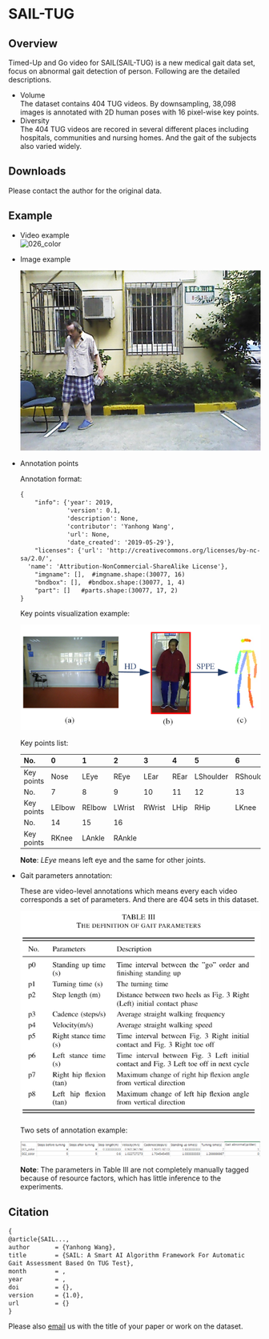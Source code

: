 # SAIL-TUG

## Overview
Timed-Up and Go video for SAIL(SAIL-TUG) is a new medical gait data set, focus on abnormal gait detection of person. Following are the detailed descriptions.

* Volume  
The dataset contains 404 TUG videos. By downsampling, 38,098 images is annotated with 2D human poses with 16 pixel-wise key points.  
* Diversity  
The 404 TUG videos are recored in several different places including hospitals, communities and nursing homes. And the gait of the subjects also varied widely.

## Downloads
Please contact the author for the original data.

## Example
* Video example  
  ![026_color](https://github.com/hellboywyh/SAIL-TUG/blob/main/examples/026_color.gif)

* Image example  

  ![026_color-414](https://github.com/hellboywyh/SAIL-TUG/blob/main/examples/026_color-414.jpg)

* Annotation points

  Annotation format:

  ```
  {
      "info": {'year': 2019,
               'version': 0.1,
               'description': None,
               'contributor': 'Yanhong Wang',
               'url': None,
               'date_created': '2019-05-29'},
      "licenses": {'url': 'http://creativecommons.org/licenses/by-nc-sa/2.0/',
    'name': 'Attribution-NonCommercial-ShareAlike License'},
      "imgname": [],  #imgname.shape:(30077, 16)
      "bndbox": [],  #bndbox.shape:(30077, 1, 4)
      "part": []   #parts.shape:(30077, 17, 2)
  }
  ```

  Key points visualization example:

  <img src="README.assets/1614306844123.png"  style="width: 600px;" />

  Key points list:

  | No.        | 0      | 1      | 2      | 3      | 4    | 5         | 6         |
  | ---------- | ------ | ------ | ------ | ------ | ---- | --------- | --------- |
  | Key points | Nose   | LEye   | REye   | LEar   | REar | LShoulder | RShoulder |
  | No.        | 7      | 8      | 9      | 10     | 11   | 12        | 13        |
  | Key points | LElbow | RElbow | LWrist | RWrist | LHip | RHip      | LKnee     |
  | No.        | 14     | 15     | 16     |        |      |           |           |
  | Key points | RKnee  | LAnkle | RAnkle |        |      |           |           |

  **Note**: $LEye$ means left eye and the same for other joints.

* Gait parameters annotation:

  These are video-level annotations which means every each video corresponds a set of parameters. And there are 404 sets in this dataset.

  ![1614306803593](README.assets/1614306803593.png)

  Two sets of annotation example:

  ![1614307335767](README.assets/1614307335767.png)

  **Note**: The parameters in Table III are not completely manually tagged because of resource factors, which has little inference to the experiments.

## Citation

```
{
@article{SAIL...,
author       = {Yanhong Wang},
title        = {SAIL: A Smart AI Algorithm Framework For Automatic Gait Assessment Based On TUG Test},
month        = ,
year         = ,
doi          = {},
version      = {1.0},
url          = {}
}
```

Please also [email](yhwang18@fudan.edu.cn) us with the title of your paper or work on the dataset.
